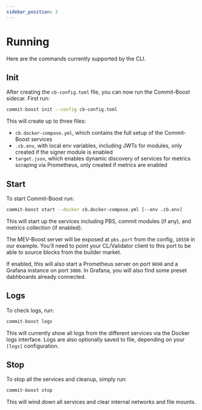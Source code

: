 ```yaml
---
sidebar_position: 3
---
```


# Running
Here are the commands currently supported by the CLI.

## Init

After creating the `cb-config.toml` file, you can now run the Commit-Boost sidecar. First run:
```bash
commit-boost init --config cb-config.toml
```
This will create up to three files:
- `cb.docker-compose.yml`, which contains the full setup of the Commit-Boost services
- `.cb.env`, with local env variables, including JWTs for modules, only created if the signer module is enabled
- `target.json`, which enables dynamic discovery of services for metrics scraping via Prometheus, only created if metrics are enabled

## Start

To start Commit-Boost run:
```bash
commit-boost start --docker cb.docker-compose.yml [--env .cb.env]
```

This will start up the services including PBS, commit modules (if any), and metrics collection (if enabled).

The MEV-Boost server will be exposed at `pbs.port` from the config, `18550` in our example. You'll need to point your CL/Validator client to this port to be able to source blocks from the builder market.

If enabled, this will also start a Prometheus server on port `9090` and a Grafana instance on port `3000`. In Grafana, you will also find some preset dabhboards already connected.


## Logs

To check logs, run:
```bash
commit-boost logs
```
This will currently show all logs from the different services via the Docker logs interface. Logs are also optionally saved to file, depending on your `[logs]` configuration.

## Stop

To stop all the services and cleanup, simply run:
```bash
commit-boost stop
```
This will wind down all services and clear internal networks and file mounts.